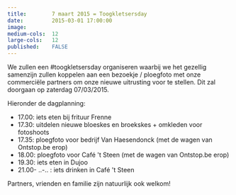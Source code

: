 ```yaml
---
title:        7 maart 2015 = Toogkletsersday
date:         2015-03-01 17:00:00
image:
medium-cols:  12
large-cols:   12
published:    FALSE
---
```

<p>We zullen een #toogkletsersday organiseren waarbij we het gezellig samenzijn zullen koppelen aan een bezoekje / ploegfoto met onze commerciële partners om onze nieuwe uitrusting voor te stellen. Dit zal doorgaan op zaterdag 07/03/2015.</p>
<p>Hieronder de dagplanning:</p>
<ul>
  <li>17.00: iets eten bij frituur Frenne</li>
  <li>17.30: uitdelen nieuwe bloeskes en broekskes + omkleden voor fotoshoots</li>
  <li>17.35: ploegfoto voor bedrijf Van Haesendonck (met de wagen van Ontstop.be erop)</li>
  <li>18.00: ploegfoto voor Café 't Steen (met de wagen van Ontstop.be erop)</li>
  <li>19.30: iets eten in Dujoo</li>
  <li>21.00- ..-.. : iets drinken in Café 't Steen</li>
</ul>
<p>Partners, vrienden en familie zijn natuurlijk ook welkom!</p>
